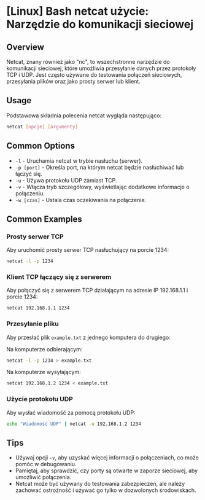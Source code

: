 # [Linux] Bash netcat użycie: Narzędzie do komunikacji sieciowej

## Overview
Netcat, znany również jako "nc", to wszechstronne narzędzie do komunikacji sieciowej, które umożliwia przesyłanie danych przez protokoły TCP i UDP. Jest często używane do testowania połączeń sieciowych, przesyłania plików oraz jako prosty serwer lub klient.

## Usage
Podstawowa składnia polecenia netcat wygląda następująco:

```bash
netcat [opcje] [argumenty]
```

## Common Options
- `-l` - Uruchamia netcat w trybie nasłuchu (serwer).
- `-p [port]` - Określa port, na którym netcat będzie nasłuchiwać lub łączyć się.
- `-u` - Używa protokołu UDP zamiast TCP.
- `-v` - Włącza tryb szczegółowy, wyświetlając dodatkowe informacje o połączeniu.
- `-w [czas]` - Ustala czas oczekiwania na połączenie.

## Common Examples
### Prosty serwer TCP
Aby uruchomić prosty serwer TCP nasłuchujący na porcie 1234:

```bash
netcat -l -p 1234
```

### Klient TCP łączący się z serwerem
Aby połączyć się z serwerem TCP działającym na adresie IP 192.168.1.1 i porcie 1234:

```bash
netcat 192.168.1.1 1234
```

### Przesyłanie pliku
Aby przesłać plik `example.txt` z jednego komputera do drugiego:

Na komputerze odbierającym:

```bash
netcat -l -p 1234 > example.txt
```

Na komputerze wysyłającym:

```bash
netcat 192.168.1.2 1234 < example.txt
```

### Użycie protokołu UDP
Aby wysłać wiadomość za pomocą protokołu UDP:

```bash
echo "Wiadomość UDP" | netcat -u 192.168.1.2 1234
```

## Tips
- Używaj opcji `-v`, aby uzyskać więcej informacji o połączeniach, co może pomóc w debugowaniu.
- Pamiętaj, aby sprawdzić, czy porty są otwarte w zaporze sieciowej, aby umożliwić połączenia.
- Netcat może być używany do testowania zabezpieczeń, ale należy zachować ostrożność i używać go tylko w dozwolonych środowiskach.
